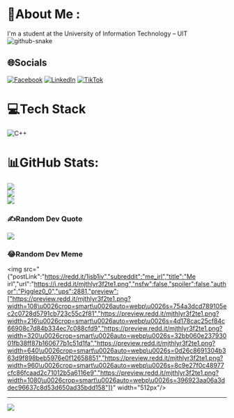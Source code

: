 # 💫About Me :
I'm a student at the University of Information Technology – UIT
<picture>
  <source media="(prefers-color-scheme: dark)" srcset="https://raw.githubusercontent.com/tobiasmeyhoefer/tobiasmeyhoefer/output/github-snake-dark.svg" />
  <source media="(prefers-color-scheme: light)" srcset="https://raw.githubusercontent.com/tobiasmeyhoefer/tobiasmeyhoefer/output/github-snake.svg" />
  <img alt="github-snake" src="https://raw.githubusercontent.com/tobiasmeyhoefer/tobiasmeyhoefer/output/github-snake.svg" />
</picture>

## 🌐Socials
[![Facebook](https://img.shields.io/badge/Facebook-%231877F2.svg?logo=Facebook&logoColor=white)](https://facebook.com/https://www.facebook.com/minhdanguit) [![LinkedIn](https://img.shields.io/badge/LinkedIn-%230077B5.svg?logo=linkedin&logoColor=white)](https://linkedin.com/in/https://www.linkedin.com/in/minhdanguit/) [![TikTok](https://img.shields.io/badge/TikTok-%23000000.svg?logo=TikTok&logoColor=white)](https://tiktok.com/@https://www.tiktok.com/@datayoru29_36) 

# 💻Tech Stack
![C++](https://img.shields.io/badge/c++-%2300599C.svg?style=plastic&logo=c%2B%2B&logoColor=white)

# 📊GitHub Stats:
![](https://github-readme-stats.vercel.app/api?username=minhdang-uit&theme=radical&hide_border=false&include_all_commits=false&count_private=false)<br/>
![](https://github-readme-streak-stats.herokuapp.com/?user=minhdang-uit&theme=radical&hide_border=false)<br/>
![](https://github-readme-stats.vercel.app/api/top-langs/?username=minhdang-uit&theme=radical&hide_border=false&include_all_commits=false&count_private=false&layout=compact)

### ✍️Random Dev Quote
![](https://quotes-github-readme.vercel.app/api?type=horizontal&theme=dark)

### 😂Random Dev Meme
<img src="{"postLink":"https://redd.it/1jsb1iv","subreddit":"me_irl","title":"Me irl","url":"https://i.redd.it/mjthlyr3f2te1.png","nsfw":false,"spoiler":false,"author":"Pigglez0_0","ups":2881,"preview":["https://preview.redd.it/mjthlyr3f2te1.png?width=108\u0026crop=smart\u0026auto=webp\u0026s=754a3dcd789105ec2c0728d5791cb723c55c2f81","https://preview.redd.it/mjthlyr3f2te1.png?width=216\u0026crop=smart\u0026auto=webp\u0026s=4d178cac25cf84c66908c7d84b334ec7c088cfd9","https://preview.redd.it/mjthlyr3f2te1.png?width=320\u0026crop=smart\u0026auto=webp\u0026s=32bb060e23793001fb38ff87b160677b1c51d1fa","https://preview.redd.it/mjthlyr3f2te1.png?width=640\u0026crop=smart\u0026auto=webp\u0026s=0d26c8691304b363d9f898beb5976e0f12658851","https://preview.redd.it/mjthlyr3f2te1.png?width=960\u0026crop=smart\u0026auto=webp\u0026s=8c9e27f0c48977cfc86fcaad2c71012b5a6116e9","https://preview.redd.it/mjthlyr3f2te1.png?width=1080\u0026crop=smart\u0026auto=webp\u0026s=396923aa06a3ddec96637c8d53d650ad35bdd158"]}" width="512px"/>

---
[![](https://visitcount.itsvg.in/api?id=minhdang-uit&icon=0&color=0)](https://visitcount.itsvg.in)

